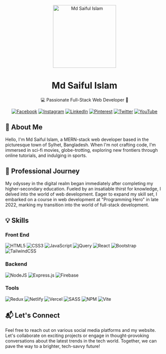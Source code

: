 <!-- Header Image -->
<p align="center">
  <img src="https://i.ibb.co/Vv7dnMH/Web-Developer.jpg" height="200" alt="Md Saiful Islam">
</p>

<!-- Title -->
<h1 align="center">Md Saiful Islam</h1>

<!-- Subtitle -->
<p align="center">
  💻 Passionate Full-Stack Web Developer 🚀
</p>

<!-- Social Media Icons -->

<div align="center">
  <a href="https://facebook.com/sheikhsip" target="_blank"><img src="https://img.shields.io/badge/Facebook-%231877F2.svg?logo=Facebook&logoColor=white" alt="Facebook"></a>
  <a href="https://instagram.com/sheikhmsip" target="_blank"><img src="https://img.shields.io/badge/Instagram-%23E4405F.svg?logo=Instagram&logoColor=white" alt="Instagram"></a>
  <a href="https://linkedin.com/in/sheikhmsip" target="_blank"><img src="https://img.shields.io/badge/LinkedIn-%230077B5.svg?logo=linkedin&logoColor=white" alt="LinkedIn"></a>
  <a href="https://pinterest.com/sheikhmsip" target="_blank"><img src="https://img.shields.io/badge/Pinterest-%23E60023.svg?logo=Pinterest&logoColor=white" alt="Pinterest"></a>
  <a href="https://twitter.com/sheikhmsip" target="_blank"><img src="https://img.shields.io/badge/Twitter-%231DA1F2.svg?logo=Twitter&logoColor=white" alt="Twitter"></a>
  <a href="https://youtube.com/@sheikhmsip" target="_blank"><img src="https://img.shields.io/badge/YouTube-%23FF0000.svg?logo=YouTube&logoColor=white" alt="YouTube"></a>
</div>

<!-- About Me -->

## 👋 About Me

Hello, I'm Md Saiful Islam, a MERN-stack web developer based in the picturesque town of Sylhet, Bangladesh. When I'm not crafting code, I'm immersed in sci-fi movies, globe-trotting, exploring new frontiers through online tutorials, and indulging in sports.

<!-- Professional Journey -->

## 🚀 Professional Journey

My odyssey in the digital realm began immediately after completing my higher-secondary education. Fueled by an insatiable thirst for knowledge, I delved into the world of web development. Eager to expand my skill set, I embarked on a course in web development at "Programming Hero" in late 2022, marking my transition into the world of full-stack development.

<!-- Professional Accomplishments -->

<!-- ## 🌟 Professional Accomplishments

I have had the privilege of working on thrilling projects with companies in the cargo, music, and e-commerce sectors. I love working with code, and for me, it's like playing an exhilarating game. My ambition is to be recognized as the top developer in my country in the coming years. -->

<!-- Skills Section -->

## 💡 Skills

<!-- Front-End Skills -->

### Front End

<p>
  <img src="https://img.shields.io/badge/HTML5-%23E34F26.svg?style=for-the-badge&logo=html5&logoColor=white" alt="HTML5">
  <img src="https://img.shields.io/badge/CSS3-%231572B6.svg?style=for-the-badge&logo=css3&logoColor=white" alt="CSS3">
  <img src="https://img.shields.io/badge/JavaScript-%23323330.svg?style=for-the-badge&logo=javascript&logoColor=%23F7DF1E" alt="JavaScript">
  <img src="https://img.shields.io/badge/jquery-%230769AD.svg?style=for-the-badge&logo=jquery&logoColor=white" alt="jQuery">
  <!-- <img src="https://img.shields.io/badge/TypeScript-%23007ACC.svg?style=for-the-badge&logo=typescript&logoColor=white" alt="TypeScript"> -->
  <img src="https://img.shields.io/badge/React-%2320232a.svg?style=for-the-badge&logo=react&logoColor=%2361DAFB" alt="React">
  <!-- <img src="https://img.shields.io/badge/Next JS-black?style=for-the-badge&logo=next.js&logoColor=white" alt="Next JS"> -->
  <img src="https://img.shields.io/badge/Bootstrap-%238511FA.svg?style=for-the-badge&logo=bootstrap&logoColor=white" alt="Bootstrap">
  <img src="https://img.shields.io/badge/TailwindCSS-%2338B2AC.svg?style=for-the-badge&logo=tailwind-css&logoColor=white" alt="TailwindCSS">
  <!-- <img src="https://img.shields.io/badge/WordPress-%23117AC9.svg?style=for-the-badge&logo=WordPress&logoColor=white" alt="WordPress"> -->
</p>

<!-- Backend Skills -->

### Backend

<p>
  <img src="https://img.shields.io/badge/Node.js-6DA55F?style=for-the-badge&logo=node.js&logoColor=white" alt="NodeJS">
  <img src="https://img.shields.io/badge/Express.js-%23404d59.svg?style=for-the-badge&logo=express&logoColor=%2361DAFB" alt="Express.js">
  <!-- <img src="https://img.shields.io/badge/PHP-%23777BB4.svg?style=for-the-badge&logo=php&logoColor=white" alt="PHP">   -->
  <!-- <img src="https://img.shields.io/badge/socket.io-black?style=for-the-badge&logo=socket.io&badgeColor=010101" alt="Socket.io"> -->
  <img src="https://img.shields.io/badge/Firebase-039BE5?style=for-the-badge&logo=Firebase&logoColor=white" alt="Firebase">
  <!-- <img src="https://img.shields.io/badge/sqlite-%2307405e.svg?style=for-the-badge&logo=sqlite&logoColor=white" alt="SQLite"> -->
  <!-- <img src="https://img.shields.io/badge/Supabase-3ECF8E?style=for-the-badge&logo=supabase&logoColor=white" alt="Supabase"> -->
  <!-- <img src="https://img.shields.io/badge/MySQL-%2300000f.svg?style=for-the-badge&logo=mysql&logoColor=white" alt="MySQL"> -->
  <!-- <img src="https://img.shields.io/badge/Postgres-%23316192.svg?style=for-the-badge&logo=postgresql&logoColor=white" alt="Postgres"> -->
</p>

<!-- Tools Skills -->

### Tools

<p>
  <img src="https://img.shields.io/badge/Redux-%23593d88.svg?style=for-the-badge&logo=redux&logoColor=white" alt="Redux">
  <img src="https://img.shields.io/badge/Netlify-%23000000.svg?style=for-the-badge&logo=netlify&logoColor=%2300C7B7" alt="Netlify">
  <img src="https://img.shields.io/badge/Vercel-%23000000.svg?style=for-the-badge&logo=vercel&logoColor=white" alt="Vercel">
  <!-- <img src="https://img.shields.io/badge/AWS-%23FF9900.svg?style=for-the-badge&logo=amazon-aws&logoColor=white" alt="AWS"> -->
  <!-- <img src="https://img.shields.io/badge/Azure-%230072C6.svg?style=for-the-badge&logo=microsoftazure&logoColor=white" alt="Azure"> -->
  <img src="https://img.shields.io/badge/SASS-hotpink.svg?style=for-the-badge&logo=SASS&logoColor=white" alt="SASS">
  <!-- <img src="https://img.shields.io/badge/GraphQL-%23E10098.svg?style=for-the-badge&logo=graphql&logoColor=white" alt="GraphQL"> -->
  <img src="https://img.shields.io/badge/NPM-%23CB3837.svg?style=for-the-badge&logo=npm&logoColor=white" alt="NPM">
  <img src="https://img.shields.io/badge/Vite-%23646CFF.svg?style=for-the-badge&logo=vite&logoColor=white" alt="Vite">
  <!-- <img src="https://img.shields.io/badge/Postman-FF6C37?style=for-the-badge&logo=postman&logoColor=white" alt="Postman"> -->
</p>


<!-- Connect Section -->

## 📬 Let's Connect

Feel free to reach out on various social media platforms and my website. Let's collaborate on exciting projects or engage in thought-provoking conversations about the latest trends in the tech world. Together, we can pave the way to a brighter, tech-savvy future!